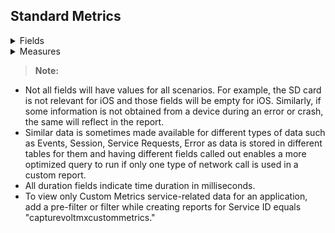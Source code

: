                             



Standard Metrics
----------------

  
<details close markdown="block"><summary>Fields</summary>
    
    1.  Error Message
    2.  Error Stack Trace – Stack trace of error. Applicable for event types Error/Crash if the same is available for the type of error/Crash.
    3.  HTTP Response Code – HTTP code of the service response obtained by the device.
    4.  Response Status Code – Output status of the service response from the Volt MX Foundry server.
    5.  SDK Type - If an app is built using Volt MX Foundry SDK this will indicate the type of SDK such as iOS and PhoneGap.
    6.  SDK Version - Version of the Volt MX Foundry SDK used in the client binary.
    7.  Volt MX Foundry app guid – application guid generated on creation of an app in Volt MX Foundry console.
    8.  Volt MX Foundry app name – application name provided on the creation of an app in Volt MX Foundry console.
    9.  Service Group - Integration service name of the service request for applications defined from Volt MX Foundry console.
    10.  Form ID - Form ID of the form where the application event occurred.
    11.  Integration service version header – Version of the integration service requested by application in the service request header.
    12.  Integration service version – Version of the integration service served by the application server for a service request.
    13.  Object mapping duration (request) – Time taken to map the object detail into service request by Volt MX app services.
    14.  Object mapping duration (response) – Time taken to map the object detail into service response by Volt MX app services.
    15.  Object method – Type of the object method. For example, PUT and POST. Applicable for services with object mapping.
    16.  Object name – Name of the object that is mapped in the service request. Applicable for services with object mapping.
    17.  Application Name - Name of the application
    18.  Application Type - Type of the application. For example, Native and SPA.
    19.  Channel - Channel of application. For example, Mobile and Tablet.
    20.  Device Model - The model type of client device.
    21.  DeviceID - Unique ID of the device for the application.
    22.  Volt MX User ID - User ID of the end user using the app. Value has to be set using the setUserID API in the application.
    23.  OS Version - Version of the client device's OS.
    24.  Platform - Application platform. For example, iOS and Android.
    25.  Service ID
    26.  Session TimeStamp\_UTC – Timestamp of session init in UTC.
    27.  Session TimeStamp\_Local – Timestamp of the session in the local time zone. The local time zone is set in the user’s profile in Volt MX Foundry console.
    28.  City - Obtained from IP for geolocation mapping. This field is not populated if this detail cannot be resolved from the IP address.
    29.  Country - Obtained from IP for geolocation mapping. This field is not populated if this detail cannot be resolved from the IP address.
    30.  Region - Obtained from IP for geolocation mapping. This field is not populated if this detail cannot be resolved from the IP address.
    31.  Zip - Obtained from IP for geolocation mapping. This field is not populated if this detail cannot be resolved from the IP address.
    
</details>

<details close markdown="block"><summary>Measures</summary>
    
    1.  Internal Duration - Time spent by the service call in Volt MX App Services for internal processing.
    2.  Total Duration
    3.  External Duration
    4.  PostProcessor Duration - Time spent by the service call in Volt MX app services in custom post-processing logic in the service.
    5.  PreProcessor Duration - Time spent by the service call in Volt MX app services in custom pre-processing logic in the service.
    6.  Request Parse Duration
</details>
    

> **Note:**  
*   Not all fields will have values for all scenarios. For example, the SD card is not relevant for iOS and those fields will be empty for iOS. Similarly, if some information is not obtained from a device during an error or crash, the same will reflect in the report.  
*   Similar data is sometimes made available for different types of data such as Events, Session, Service Requests, Error as data is stored in different tables for them and having different fields called out enables a more optimized query to run if only one type of network call is used in a custom report.  
*   All duration fields indicate time duration in milliseconds.  
*   To view only Custom Metrics service-related data for an application, add a pre-filter or filter while creating reports for Service ID equals "capturevoltmxcustommetrics."  

